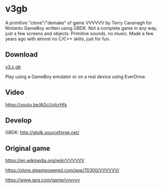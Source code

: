 # v3gb
A primitive "clone"/"demake" of game VVVVVV by Terry Cavanagh for Nintento GameBoy written using GBDK. Not a complete game in any way, just a few screens and objects. Primitive sounds, no music. Made a few years ago with almost no C/C++ skills, just for fun.

## Download
[v3.c.gb](https://github.com/xx0x/v3gb/raw/master/v3.c.gb)

Play using a GameBoy emulator or on a real device using EverDrive.

## Video
https://youtu.be/AGcUyIcrHfs

## Develop
GBDK: http://gbdk.sourceforge.net/

## Original game
https://en.wikipedia.org/wiki/VVVVVV

https://store.steampowered.com/app/70300/VVVVVV/

https://www.gog.com/game/vvvvvv
